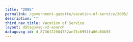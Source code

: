 ```yaml
---
title: "2005"
permalink: /government-gazette/vacation-of-service/2005/
description: ""
third_nav_title: Vacation of Service
layout: datagovsg-v2-search
datagovsg-id: d_8736f22084752ae75c6951fa86c03b55
---
```


